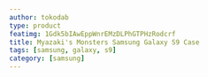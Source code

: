 ```yaml
---
author: tokodab
type: product
featimg: 1Gdk5bIAwEppWnrEMzDLPhGTPHzRodcrf
title: Myazaki's Monsters Samsung Galaxy S9 Case
tags: [samsung, galaxy, s9]
category: [samsung]
---
```

